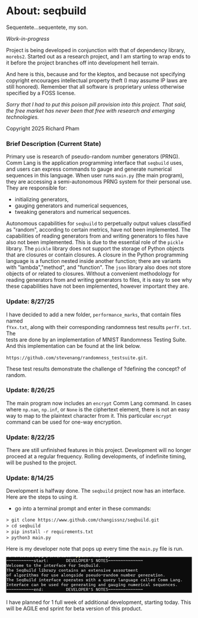 # About: seqbuild 

Sequentete...sequentete, my son. 

*Work-in-progress* 

Project is being developed in conjunction with 
that of dependency library, `morebs2`. Started out 
as a research project, and I am starting to wrap 
ends to it before the project branches off into 
development hell terrain. 

And here is this, because and for the 
kleptos, and because not specifying 
copyright encourages intellectual 
property theft (I may assume IP laws 
are still honored). Remember that all 
software is proprietary unless otherwise 
specified by a FOSS license. 

*Sorry that I had to put this poison pill provision into this project.*
*That said, the free market has never been that free with research and*
*emerging technologies.*

Copyright 2025 Richard Pham 

### Brief Description (Current State)  

Primary use is research of pseudo-random number generators (PRNG). 
Comm Lang is the application programming interface that `seqbuild` uses, 
and users can express commands to gauge and generate numerical sequences 
in this language. When user runs `main.py` (the main program), they are 
accessing a semi-autonomous PRNG system for their personal use. They are 
responsible for: 
- initializing generators,  
- gauging generators and numerical sequences,  
- tweaking generators and numerical sequences.  

Autonomous capabilities for `seqbuild` to perpetually output values classified 
as "random", according to certain metrics, have not been implemented. The capabilities 
of reading generators from and writing generators to files have also not been 
implemented. This is due to the essential role of the `pickle` library. The 
`pickle` library does not support the storage of Python objects that are closures 
or contain closures. A closure in the Python programming language is a function nested 
inside another function; there are variants with "lambda","method", and "function". 
The `json` library also does not store objects of or related to closures. Without a 
convenient methodology for reading generators from and writing generators to files, 
it is easy to see why these capabilities have not been implemented, however important 
they are.  

### Update: 8/27/25  

I have decided to add a new folder, `performance_marks`, that contain files named  
`fYxx.txt`, along with their corresponding randomness test results `perfY.txt`. The  
tests are done by an implementation of MNIST Randomness Testing Suite. And this implementation 
can be found at the link below.  

`https://github.com/stevenang/randomness_testsuite.git`. 

These test results demonstrate the challenge of ?defining the concept? of random. 

### Update: 8/26/25  

The main program now includes an `encrypt` Comm Lang command. In cases where `np.nan`, 
`np.inf`, or `None` is the ciphertext element, there is not an easy way to map to the 
plaintext character from it. This particular `encrypt` command can be used for 
one-way encryption.

### Update: 8/22/25  

There are still unfinished features in this project. Development will no 
longer proceed at a regular frequency. Rolling developments, of indefinite 
timing, will be pushed to the project.

### Update: 8/14/25

Development is halfway done. The `seqbuild` project now has an interface. 
Here are the steps to using it. 
- go into a terminal prompt and enter in these commands: 
```
> git clone https://www.github.com/changissnz/seqbuild.git 
> cd seqbuild 
> pip install -r requirements.txt
> python3 main.py 
```

Here is my developer note that pops up every time the `main.py` file 
is run. 

![Local Image](2025-08-14__developer_note.png)  

I have planned for 1 full week of additional development, starting today. 
This will be AGILE end sprint for beta version of this product. 